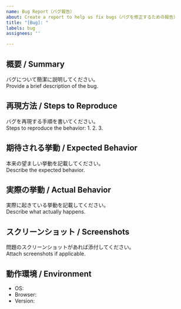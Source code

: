 ```yaml
---
name: Bug Report（バグ報告）
about: Create a report to help us fix bugs（バグを修正するための報告）
title: "[Bug]: "
labels: bug
assignees: ''

---
```


## 概要 / Summary
バグについて簡潔に説明してください。  
Provide a brief description of the bug.

## 再現方法 / Steps to Reproduce
バグを再現する手順を書いてください。  
Steps to reproduce the behavior:
1. 
2. 
3. 

## 期待される挙動 / Expected Behavior
本来の望ましい挙動を記載してください。  
Describe the expected behavior.

## 実際の挙動 / Actual Behavior
実際に起きている挙動を記載してください。  
Describe what actually happens.

## スクリーンショット / Screenshots
問題のスクリーンショットがあれば添付してください。  
Attach screenshots if applicable.

## 動作環境 / Environment
- OS:
- Browser:
- Version:
